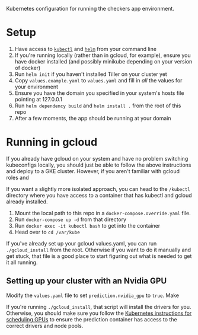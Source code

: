 Kubernetes configuration for running the checkers app environment.

# Setup

1. Have access to [`kubectl`](https://kubernetes.io/docs/setup/pick-right-solution/) and [`helm`](https://github.com/helm/helm#install) from your command line
2. If you're running locally (rather than in gcloud, for example), ensure you have docker installed (and possibly minikube depending on your version of docker)
3. Run `helm init` if you haven't installed Tiller on your cluster yet
4. Copy `values.example.yaml` to `values.yaml` and fill in *all* the values for your environment
5. Ensure you have the domain you specified in your system's hosts file pointing at 127.0.0.1
6. Run `helm dependency build` and `helm install .` from the root of this repo
7. After a few moments, the app should be running at your domain

# Running in gcloud

If you already have gcloud on your system and have no problem switching kubeconfigs locally, you should just be able to follow the above instructions and deploy to a GKE cluster. However, if you aren't familiar with gcloud roles and

If you want a slightly more isolated approach, you can head to the `/kubectl` directory where you have access to a container that has kubectl and gcloud already installed.

1. Mount the local path to this repo in a `docker-compose.override.yaml` file.
2. Run `docker-compose up -d` from that directory
3. Run `docker exec -it kubectl bash` to get into the container
4. Head over to `cd /var/kube`

If you've already set up your gcloud values.yaml, you can run `./gcloud_install` from the root. Otherwise if you want to do it manually and get stuck, that file is a good place to start figuring out what is needed to get it all running.

## Setting up your cluster with an Nvidia GPU

Modify the `values.yaml` file to set `prediction.nvidia_gpu` to `true`. Make

If you're running `./gcloud_install`, that script will install the drivers for you. Otherwise, you should make sure you follow the [Kubernetes instructions for scheduling GPUs](https://kubernetes.io/docs/tasks/manage-gpus/scheduling-gpus) to ensure the prediction container has access to the correct drivers and node pools.